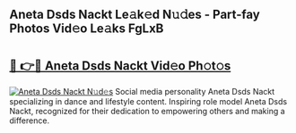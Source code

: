 ## Aneta Dsds Nackt Le𝚊k𝚎d N𝚞𝚍es - Part-fay Photos Vid𝚎o Le𝚊ks FgLxB

# <h2><a href="http://fb9lgsj.evod.top/?m=Aneta+Dsds+Nackt">🔗 👉🔴 Aneta Dsds Nackt Vid𝚎o Ph𝚘t𝚘s</a></h2>

[![Aneta Dsds Nackt N𝚞d𝚎s](https://i.imgur.com/8V9OHl7.gif)](http://fb9lgsj.evod.top/?m=Aneta+Dsds+Nackt)
Social media personality Aneta Dsds Nackt specializing in dance and lifestyle content. Inspiring role model Aneta Dsds Nackt, recognized for their dedication to empowering others and making a difference. 

